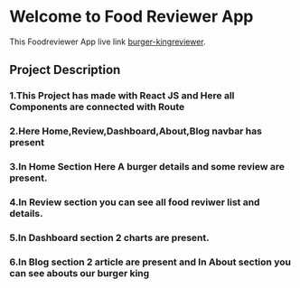 # Welcome to Food Reviewer App

This Foodreviewer App live link [burger-kingreviewer](https://burger-kingreviewer.netlify.app/).

## Project Description

### 1.This Project has made with React JS and Here all Components are connected with Route

### 2.Here Home,Review,Dashboard,About,Blog navbar has present 
### 3.In Home Section Here A burger details and some review are present.
### 4.In Review section you can see all food reviwer list and details.
### 5.In Dashboard section 2 charts are present.
### 6.In Blog section 2 article are present and In About section you can see abouts our burger king